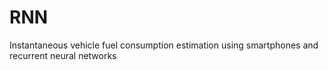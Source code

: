 # RNN
Instantaneous vehicle fuel consumption estimation using smartphones and recurrent neural networks
